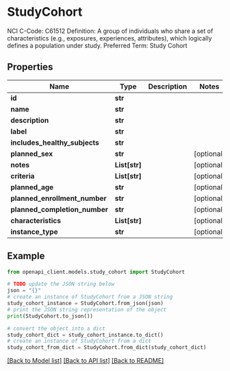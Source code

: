 # StudyCohort

NCI C-Code: C61512 Definition: A group of individuals who share a set of characteristics (e.g., exposures, experiences, attributes), which logically defines a population under study. Preferred Term: Study Cohort

## Properties

Name | Type | Description | Notes
------------ | ------------- | ------------- | -------------
**id** | **str** |  | 
**name** | **str** |  | 
**description** | **str** |  | 
**label** | **str** |  | 
**includes_healthy_subjects** | **str** |  | 
**planned_sex** | **str** |  | [optional] 
**notes** | **List[str]** |  | [optional] 
**criteria** | **List[str]** |  | [optional] 
**planned_age** | **str** |  | [optional] 
**planned_enrollment_number** | **str** |  | [optional] 
**planned_completion_number** | **str** |  | [optional] 
**characteristics** | **List[str]** |  | [optional] 
**instance_type** | **str** |  | [optional] 

## Example

```python
from openapi_client.models.study_cohort import StudyCohort

# TODO update the JSON string below
json = "{}"
# create an instance of StudyCohort from a JSON string
study_cohort_instance = StudyCohort.from_json(json)
# print the JSON string representation of the object
print(StudyCohort.to_json())

# convert the object into a dict
study_cohort_dict = study_cohort_instance.to_dict()
# create an instance of StudyCohort from a dict
study_cohort_from_dict = StudyCohort.from_dict(study_cohort_dict)
```
[[Back to Model list]](../README.md#documentation-for-models) [[Back to API list]](../README.md#documentation-for-api-endpoints) [[Back to README]](../README.md)


